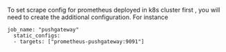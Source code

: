 To set scrape config for prometheus deployed in k8s cluster first , you will need to create the additional configuration. For instance
```
job_name: "pushgateway"
  static_configs:
  - targets: ["prometheus-pushgateway:9091"]
```

